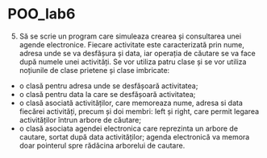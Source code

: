 # POO_lab6

5. Să se scrie un program care simuleaza crearea și consultarea unei agende
electronice. Fiecare activitate este caracterizată prin nume, adresa unde se va
desfășura și data, iar operația de căutare se va face după numele unei activități.
Se vor utiliza patru clase și se vor utiliza noțiunile de clase prietene și clase
imbricate:
- o clasă pentru adresa unde se desfășoară activitatea;
- o clasă pentru data la care se desfășoară activitatea;
- o clasă asociată activităților, care memoreaza nume, adresa si data fiecărei
activități, precum și doi membri: left și right, care permit legarea activităților întrun
arbore de căutare;
- o clasă asociata agendei electronica care reprezinta un arbore de cautare,
sortat după data activităților; agenda electronică va memora doar pointerul spre
rădăcina arborelui de cautare. 
